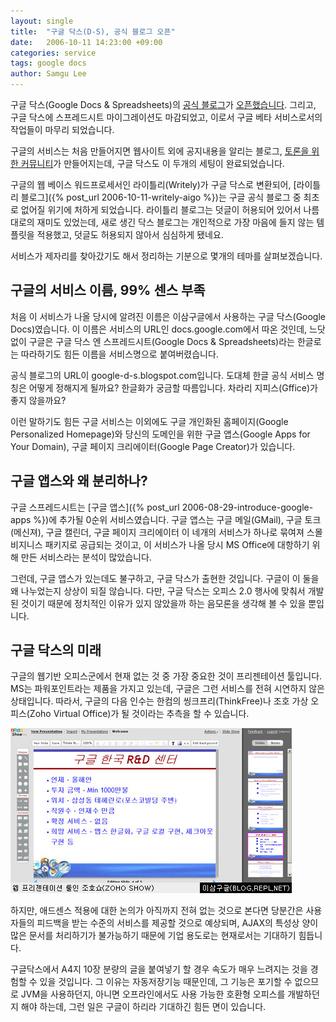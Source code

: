 ```yaml
---
layout: single
title:  "구글 닥스(D-S), 공식 블로그 오픈"
date:   2006-10-11 14:23:00 +09:00
categories: service
tags: google docs
author: Samgu Lee
---
```

구글 닥스(Google Docs & Spreadsheets)의 [공식 블로그](http://google-d-s.blogspot.com/2006/10/new-beginnings.html)가 [오픈했습니다](http://googleblog.blogspot.com/2006/10/better-together-docs-spreadsheets.html). 그리고, 구글 닥스에 스프레드시트 마이그레이션도 마감되었고, 이로서 구글 베타 서비스로서의 작업들이 마무리 되었습니다.

구글의 서비스는 처음 만들어지면 웹사이트 외에 공지내용을 알리는 블로그, [토론을 위한 커뮤니티](http://groups.google.com/group/GoogleDocsSpreadsheets)가 만들어지는데, 구글 닥스도 이 두개의 세팅이 완료되었습니다.

구글의 웹 베이스 워드프로세서인 라이틀리(Writely)가 구글 닥스로 변환되어, [라이틀리 블로그]({% post_url 2006-10-11-writely-aigo %})는 구글 공식 블로그 중 최초로 없어질 위기에 처하게 되었습니다. 라이틀리 블로그는 덧글이 허용되어 있어서 나름대로의 재미도 있었는데, 새로 생긴 닥스 블로그는 개인적으로 가장 마음에 들지 않는 템플릿을 적용했고, 덧글도 허용되지 않아서 심심하게 됐네요.

서비스가 제자리를 찾아갔기도 해서 정리하는 기분으로 몇개의 테마를 살펴보겠습니다.

## 구글의 서비스 이름, 99% 센스 부족

처음 이 서비스가 나올 당시에 알려진 이름은 이삼구글에서 사용하는 구글 닥스(Google Docs)였습니다. 이 이름은 서비스의 URL인 docs.google.com에서 따온 것인데, 느닷없이 구글은 구글 닥스 엔 스프레드시트(Google Docs & Spreadsheets)라는 한글로는 따라하기도 힘든 이름을 서비스명으로 붙여버렸습니다.

공식 블로그의 URL이 google-d-s.blogspot.com입니다. 도대체 한글 공식 서비스 명칭은 어떻게 정해지게 될까요? 한글화가 궁금할 따름입니다. 차라리 지피스(Gffice)가 좋지 않을까요?

이런 말하기도 힘든 구글 서비스는 이외에도 구글 개인화된 홈페이지(Google Personalized Homepage)와 당신의 도메인을 위한 구글 앱스(Google Apps for Your Domain), 구글 페이지 크리에이터(Google Page Creator)가 있습니다.

## 구글 앱스와 왜 분리하나?

구글 스프레드시트는 [구글 앱스]({% post_url 2006-08-29-introduce-google-apps %})에 추가될 0순위 서비스였습니다. 구글 앱스는 구글 메일(GMail), 구글 토크(메신져), 구글 캘린더, 구글 페이지 크리에이터 이 네개의 서비스가 하나로 묶여져 스몰비지니스 패키지로 공급되는 것이고, 이 서비스가 나올 당시 MS Office에 대항하기 위해 만든 서비스라는 분석이 많았습니다.

그런데, 구글 앱스가 있는데도 불구하고, 구글 닥스가 출현한 것입니다. 구글이 이 둘을 왜 나누었는지 상상이 되질 않습니다. 다만, 구글 닥스는 오피스 2.0 행사에 맞춰서 개발된 것이기 때문에 정치적인 이유가 있지 않았을까 하는 음모론을 생각해 볼 수 있을 뿐입니다.

## 구글 닥스의 미래

구글의 웹기반 오피스군에서 현재 없는 것 중 가장 중요한 것이 프리젠테이션 툴입니다. MS는 파워포인트라는 제품을 가지고 있는데, 구글은 그런 서비스를 전혀 시연하지 않은 상태입니다. 따라서, 구글의 다음 인수는 한컴의 씽크프리(ThinkFree)나 조호 가상 오피스(Zoho Virtual Office)가 될 것이라는 추측을 할 수 있습니다.

![웹기반 프리젠테이션 툴 - 조호쇼](/assets/zohoshow.jpg)

하지만, 애드센스 적용에 대한 논의가 아직까지 전혀 없는 것으로 본다면 당분간은 사용자들의 피드백을 받는 수준의 서비스를 제공할 것으로 예상되며, AJAX의 특성상 양이 많은 문서를 처리하기가 불가능하기 때문에 기업 용도로는 현재로서는 기대하기 힘듭니다.

구글닥스에서 A4지 10장 분량의 글을 붙여넣기 할 경우 속도가 매우 느려지는 것을 경험할 수 있을 것입니다. 그 이유는 자동저장기능 때문인데, 그 기능은 포기할 수 없으므로 JVM을 사용하던지, 아니면 오프라인에서도 사용 가능한 호환형 오피스를 개발하던지 해야 하는데, 그런 일은 구글이 하리라 기대하긴 힘든 면이 있습니다.

